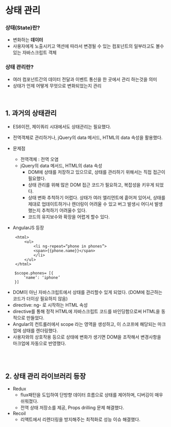 # 상태 관리
### 상태(State)란?
- 변화하는 **데이터**
- 사용자에게 노출시키고 액션에 따라서 변경될 수 있는 컴포넌트의 일부라고도 볼수 있는 자바스크립트 객체

### 상태 관리란?
- 여러 컴포넌트간의 데이터 전달과 이벤트 통신을 한 곳에서 관리 하는것을 의미
- 상태가 언제 어떻게 무엇으로 변화되었는지 관리
<br/>

## 1. 과거의 상태관리
- ES6이전, 제이쿼리 시대에서도 상태관리는 필요했다.
- 전역객체로 관리하거나, jQuery의 data 메서드, HTML의 data 속성을 활용했다.
- 문제점<br/>
  - 전역객체 : 전역 오염<br/>
  - jQuery의 data 메서드, HTML의 data 속성
      - DOM에 상태를 저장하고 있으므로, 상태를 관리하기 위해서는 직접 접근이 필요했다.
      - 상태 관리를 위해 많은 DOM 접근 코드가 필요하고, 복잡성을 키우게 되었다.
      - 상태 변화 추척하기 어렵다. 상태가 여러 엘리먼트에 흩어져 있어서, 상태를 제대로 업데이트하거나 렌더링이 어려울 수 있고 버그 발생시 어디서 발생했는지 추척하기 어려울수 있다. 
      - 코드의 유지보수와 확장을 어렵게 할수 있다.

- AngularJS 등장
   ```
    <html>
        <ul>
            <li ng-repeat=“phone in phones”>
            <span>{{phone.name}}</span>
            </li>
        </ul>
    </html>
   ```
```
    $scope.phones= [{
        ‘name’: ‘iphone’
    }]
```
  - DOM이 아닌 자바스크립트에서 상태를 관리할수 있게 되었다. (DOM에 접근하는 코드가 더이상 필요하지 않음)
  - directive: ng- 로 시작하는 HTML 속성<br/>
  - directive를 통해 정적 HTML에 자바스크립트 코드를 바인딩함으로써 HTML을 동적으로 만들었다.<br/>
  - Angular의 컨트롤러에서 scope 라는 영역을 생성하고, 이 스코프에 해당되는 마크업에 상태를 렌더링했다.<br/>
  - 사용자와의 상호작용 등으로 상태에 변화가 생기면 DOM을 조작해서 변경사항을 마크업에 자동으로 반영했다.<br/>

<br/><br/>
## 2. 상태 관리 라이브러리 등장
- Redux
  - flux패턴을 도입하여 단방향 데이터 흐름으로 상태를 제어하며, 디버깅이 매우 쉬워졌다.
  - 전역 상태 저장소를 제공, Props drilling 문제 해결했다.
- Recoil 
  - 리액트에서 리렌더링을 방지해주는 최적화로 성능 이슈 해결했다.
